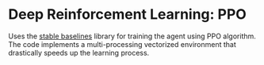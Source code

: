 # Deep Reinforcement Learning: PPO

Uses the [stable baselines](https://github.com/hill-a/stable-baselines) library for training the agent using PPO algorithm. The code implements a multi-processing vectorized environment that drastically speeds up the learning process.
